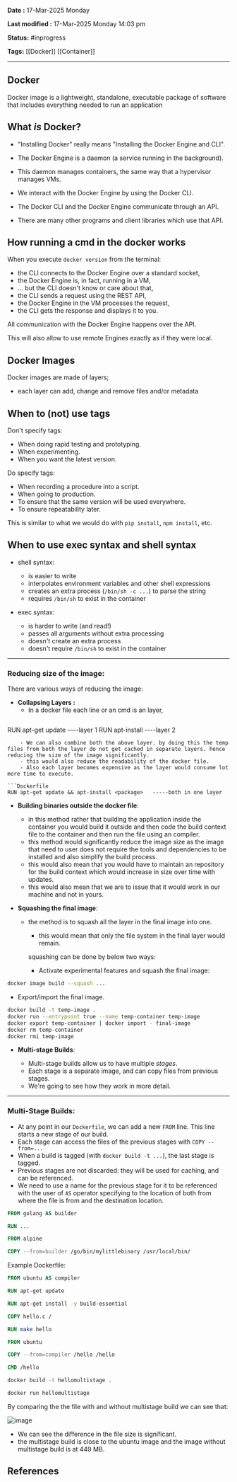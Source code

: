 **Date :** 17-Mar-2025  Monday

**Last modified :** 17-Mar-2025  Monday 14:03 pm

**Status:**   #inprogress 

**Tags:**   [[Docker]] [[Container]] 

---
##  **Docker**

Docker image is a lightweight, standalone, executable package of software that includes everything needed to run an application

## What _is_ Docker?

- "Installing Docker" really means "Installing the Docker Engine and CLI".
    
- The Docker Engine is a daemon (a service running in the background).
    
- This daemon manages containers, the same way that a hypervisor manages VMs.
    
- We interact with the Docker Engine by using the Docker CLI.
    
- The Docker CLI and the Docker Engine communicate through an API.
    
- There are many other programs and client libraries which use that API.



## How running a cmd in the docker works


When you execute `docker version` from the terminal:

- the CLI connects to the Docker Engine over a standard socket,
- the Docker Engine is, in fact, running in a VM,
- ... but the CLI doesn't know or care about that,
- the CLI sends a request using the REST API,
- the Docker Engine in the VM processes the request,
- the CLI gets the response and displays it to you.

All communication with the Docker Engine happens over the API.

This will also allow to use remote Engines exactly as if they were local.


## Docker Images

Docker images are made of layers;
 - each layer can add, change and remove files and/or metadata
 
 ##  When to (not) use tags
 

Don't specify tags:

- When doing rapid testing and prototyping.
- When experimenting.
- When you want the latest version.

Do specify tags:

- When recording a procedure into a script.
- When going to production.
- To ensure that the same version will be used everywhere.
- To ensure repeatability later.

This is similar to what we would do with `pip install`, `npm install`, etc.

## When to use exec syntax and shell syntax

- shell syntax:
    
    - is easier to write
    - interpolates environment variables and other shell expressions
    - creates an extra process (`/bin/sh -c ...`) to parse the string
    - requires `/bin/sh` to exist in the container
- exec syntax:
    
    - is harder to write (and read!)
    - passes all arguments without extra processing
    - doesn't create an extra process
    - doesn't require `/bin/sh` to exist in the container

--- 
### **Reducing size of the image**:

There are various ways of reducing the image:

- **Collapsing Layers :** 
	 - In a docker file each line or an cmd is an layer, 
	 ```Dockerfile
RUN apt-get update           ----layer 1
RUN apt-install <packages>   ----layer 2
```
	- We can also combine both the above layer. by doing this the temp files from both the layer do not get cached in separate layers. hence reducing the size of the image significantly.
	- this would also reduce the readability of the docker file.
	- Also each layer becomes expensive as the layer would consume lot more time to execute.
	
```Dockerfile
RUN apt-get update && apt-install <package>   -----both in one layer
```



- **Building binaries outside the docker file**:

	- in this method rather that building the application inside the container you would build it outside and then code the build context file to the container and then run the file using an compiler.
	- this method would significantly reduce the image size as the image that need to user does not require the tools and dependencies to be installed and also simplify the build process.
	- this would also mean that you would have to maintain an repository for the build context which would increase in size over time with updates.
	- this would also mean that we are to issue that it would work in our machine and not in yours.



- **Squashing the final image**:

	- the method is to squash all the layer in the final image into one.
		- this would mean that only the file system in the final layer would remain.
		
		squashing can be done by below two ways:
		- Activate experimental features and squash the final image:
```bash
docker image build --squash ...
```

- Export/import the final image.

```bash
docker build -t temp-image .
docker run --entrypoint true --name temp-container temp-image
docker export temp-container | docker import - final-image
docker rm temp-container
docker rmi temp-image
```

- **Multi-stage Builds**:

	 - Multi-stage builds allow us to have multiple _stages_.
	- Each stage is a separate image, and can copy files from previous stages.
	- We're going to see how they work in more detail.

---


### **Multi-Stage Builds:**

-  At any point in our `Dockerfile`, we can add a new `FROM` line. This line starts a new stage of our build.
- Each stage can access the files of the previous stages with `COPY --from=...`
- When a build is tagged (with `docker build -t ...`), the last stage is tagged.
- Previous stages are not discarded: they will be used for caching, and can be referenced.
- We need to use a name for the previous stage for it to be referenced with the user of `AS` operator specifying to the location of both from where the file is from and the destination location.

```Dockerfile
FROM golang AS builder

RUN ...

FROM alpine

COPY --from=builder /go/bin/mylittlebinary /usr/local/bin/
```

Example Dockerfile:

```Dockerfile
FROM ubuntu AS compiler

RUN apt-get update

RUN apt-get install -y build-essential

COPY hello.c /

RUN make hello

FROM ubuntu

COPY --from=compiler /hello /hello

CMD /hello
```

```Bash
docker build -t hellomultistage .

docker run hellomultistage
```


By comparing the the file with and without multistage build we can see that:

![image](https://github.com/user-attachments/assets/05b58811-3a86-446f-bd37-0e88685e3492)

- We can see the difference in the file size is significant.
- the multistage build is close to the ubuntu image and the image without multistage build is at 449 MB.













## **References**
